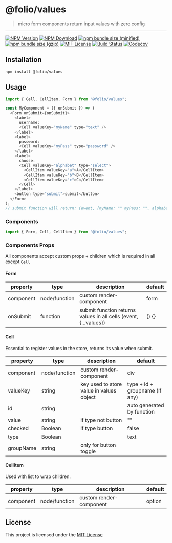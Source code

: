 # @folio/values

> micro form components return input values with zero config

<hr />

[![NPM Version](https://img.shields.io/npm/v/@folio/values.svg)](https://www.npmjs.com/package/@folio/values)
[![NPM Download](https://img.shields.io/npm/dt/@folio/values.svg)](https://www.npmjs.com/package/@folio/values)
[![npm bundle size (minified)](https://img.shields.io/bundlephobia/min/react.svg)](https://www.npmjs.com/package/@folio/values)
[![npm bundle size (gzip)](https://img.shields.io/bundlephobia/minzip/react.svg)](https://www.npmjs.com/package/@folio/values)
[![MIT License](https://img.shields.io/github/license/mashape/apistatus.svg)](https://github.com/jalal246/folio/blob/master/LICENSE)
[![Build Status](https://travis-ci.org/jalal246/folio.svg?branch=master)](https://travis-ci.org/jalal246/folio)
[![Codecov](https://img.shields.io/codecov/c/github/jalal246/folio.svg)](https://codecov.io/gh/jalal246/folio)

## Installation

```
npm install @folio/values
```

## Usage

```js
import { Cell, CellItem, Form } from "@folio/values";

const MyComponent = ({ onSubmit }) => (
  <Form onSubmit={onSubmit}>
    <label>
      username:
      <Cell valueKey="myName" type="text" />
    </label>
    <label>
      password:
      <Cell valueKey="myPass" type="password" />
    </label>
    <label>
      choose:
      <Cell valueKey="alphabet" type="select">
        <CellItem valueKey="a">A</CellItem>
        <CellItem valueKey="b">B</CellItem>
        <CellItem valueKey="c">C</CellItem>
      </Cell>
    </label>
    <button type="submit">submit</button>
  </Form>
);
// submit function will return: (event, {myName: "" myPass: "", alphabet:""})
```

### Components

```js
import { Form, Cell, CellItem } from "@folio/values";
```

### Components Props

All components accept custom props + children which is required in all except `Cell`

<!-- all tables were generated via http://www.tablesgenerator.com/markdown_tables -->

#### Form

| property  | type          | description                                                      | default |
| --------- | ------------- | ---------------------------------------------------------------- | ------- |
| component | node/function | custom render-component                                          | form    |
| onSubmit  | function      | submit function returns values in all cells (event, {...values}) | () {}   |

#### Cell

Essential to register values in the store, returns its value when submit.

| property  | type          | description                              | default                        |
| --------- | ------------- | ---------------------------------------- | ------------------------------ |
| component | node/function | custom render-component                  | div                            |
| valueKey  | string        | key used to store value in values object | type + id + groupname (if any) |
| id        | string        |                                          | auto generated by function     |
| value     | string        | if type not button                       | ""                             |
| checked   | Boolean       | if type button                           | false                          |
| type      | Boolean       |                                          | text                           |
| groupName | string        | only for button toggle                   |                                |

#### CellItem

Used with list to wrap children.

| property  | type          | description             | default |
| --------- | ------------- | ----------------------- | ------- |
| component | node/function | custom render-component | option  |

## License

This project is licensed under the [MIT License](https://github.com/jalal246/folio/blob/master/LICENSE)

